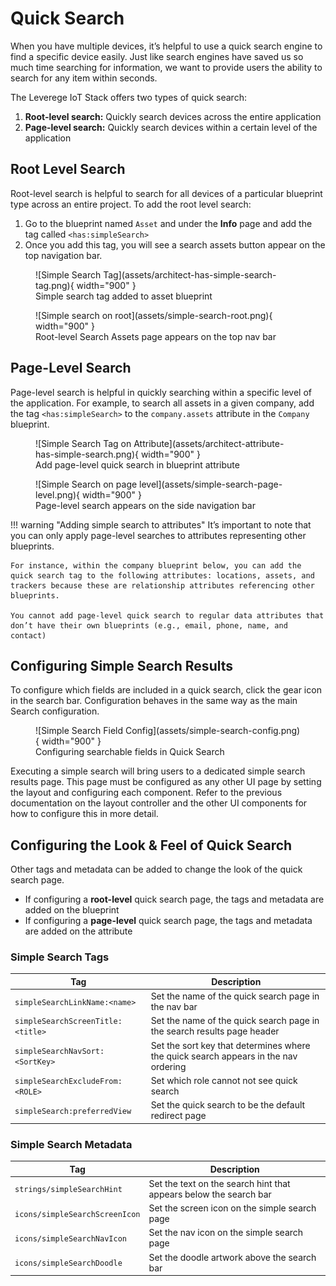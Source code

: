 # Quick Search

When you have multiple devices, it’s helpful to use a quick search engine to find a specific device easily. Just like search engines have saved us so much time searching for information, we want to provide users the ability to search for any item within seconds. 

The Leverege IoT Stack offers two types of quick search: 

1. **Root-level search:** Quickly search devices across the entire application
1. **Page-level search:** Quickly search devices within a certain level of the application

## Root Level Search 

Root-level search is helpful to search for all devices of a particular blueprint type across an entire project. To add the root level search:

1. Go to the blueprint named `Asset` and under the **Info** page and add the tag called `<has:simpleSearch>`
1. Once you add this tag, you will see a search assets button appear on the top navigation bar. 

<figure markdown>
![Simple Search Tag](assets/architect-has-simple-search-tag.png){ width="900" }
  <figcaption>Simple search tag added to asset blueprint </figcaption>
</figure>

<figure markdown>
![Simple search on root](assets/simple-search-root.png){ width="900" }
  <figcaption>Root-level Search Assets page appears on the top nav bar</figcaption>
</figure>



## Page-Level Search 

Page-level search is helpful in quickly searching within a specific level of the application. For example, to search all assets in a given company, add the tag `<has:simpleSearch>` to the `company.assets` attribute in the `Company` blueprint.

<figure markdown>
![Simple Search Tag on Attribute](assets/architect-attribute-has-simple-search.png){ width="900" }
  <figcaption>Add page-level quick search in blueprint attribute </figcaption>
</figure>



<figure markdown>
![Simple Search on page level](assets/simple-search-page-level.png){ width="900" }
  <figcaption>Page-level search appears on the side navigation bar </figcaption>
</figure>


!!! warning "Adding simple search to attributes"
    It’s important to note that you can only apply page-level searches to attributes representing other blueprints. 
    
    For instance, within the company blueprint below, you can add the quick search tag to the following attributes: locations, assets, and trackers because these are relationship attributes referencing other blueprints. 
    
    You cannot add page-level quick search to regular data attributes that don’t have their own blueprints (e.g., email, phone, name, and contact)

## Configuring Simple Search Results

To configure which fields are included in a quick search, click the gear icon in the search bar. Configuration behaves in the same way as the main Search configuration. 

<figure markdown>
![Simple Search Field Config](assets/simple-search-config.png){ width="900" }
  <figcaption>Configuring searchable fields in Quick Search</figcaption>
</figure>

Executing a simple search will bring users to a dedicated simple search results page. This page must be configured as any other UI page by setting the layout and configuring each component. Refer to the previous documentation on the layout controller and the other UI components for how to configure this in more detail.


## Configuring the Look & Feel of Quick Search

Other tags and metadata can be added to change the look of the quick search page.

* If configuring a **root-level** quick search page, the tags and metadata are added on the blueprint
* If configuring a **page-level** quick search page, the tags and metadata are added on the attribute

### Simple Search Tags

| Tag      | Description                          |
| ----------- | ------------------------------------ |
| `simpleSearchLinkName:<name>`       | Set the name of the quick search page in the nav bar |
| `simpleSearchScreenTitle:<title> `       | Set the name of the quick search page in the search results page header |
| `simpleSearchNavSort:<SortKey>`    | Set the sort key that determines where the quick search appears in the nav ordering |
| `simpleSearchExcludeFrom:<ROLE>` |  Set which role cannot not see quick search |
| `simpleSearch:preferredView` | Set the quick search to be the default redirect page |

### Simple Search Metadata

| Tag      | Description                          |
| ----------- | ------------------------------------ |
| `strings/simpleSearchHint`       | Set the text on the search hint that appears below the search bar |
| `icons/simpleSearchScreenIcon`       | Set the screen icon on the simple search page |
| `icons/simpleSearchNavIcon`    |  Set the nav icon on the simple search page |
| ` icons/simpleSearchDoodle ` |  Set the doodle artwork above the search bar |

